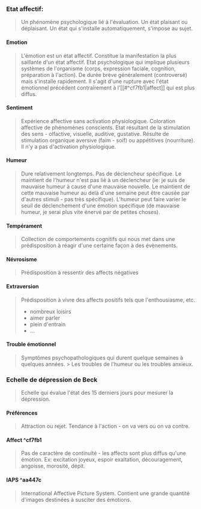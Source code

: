 ### Etat affectif:
>Un phénomène psychologique lié à l'évaluation. Un état plaisant ou déplaisant.
>Un état qui s'installe automatiquement, s'impose au sujet.

#### Emotion
>L'émotion est un état affectif. Constitue la manifestation la plus saillante d'un état affectif. Etat psychologique qui implique plusieurs systèmes de l'organisme (corps, expression faciale, cognition, préparation à l'action). De durée brève généralement (controversé) mais s'installe rapidement. Il s'agit d'une rupture avec l'état émotionnel précédent contrairement à l'[[#^cf7fb1|affect]] qui est plus diffus.

#### Sentiment
>Expérience affective sans activation physiologique. Coloration affective de phénomènes conscients. Etat résultant de la stimulation des sens - olfactive, visuelle, auditive, gustative. 
>Résulte de stimulation organique aversive (faim - soif) ou appétitives (nourriture).
>Il n'y a pas d'activation physiologique.

#### Humeur
>Dure relativement longtemps. Pas de déclencheur spécifique. Le maintient de l'humeur n'est pas lié à un déclencheur (ie: je suis de mauvaise humeur à cause d'une mauvaise nouvelle. Le maintient de cette mauvaise humeur au delà d'une semaine peut être causée par d'autres stimuli - pas très spécifique). 
>L'humeur peut faire varier le seuil de déclenchement d'une émotion spécifique (de mauvaise humeur, je serai plus vite énervé par de petites choses).

#### Tempérament
>Collection de comportements cognitifs qui nous met dans une prédisposition à réagir d'une certaine façon à des évènements.

#### Névrosisme
>Prédisposition à ressentir des affects négatives

#### Extraversion
> Prédisposition à vivre des affects positifs tels que l'enthousiasme, etc.
> - nombreux loisirs
> - aimer parler
> - plein d'entrain
> - ...

#### Trouble émotionnel
>Symptômes psychopathologiques qui durent quelque semaines à quelques années. > 
>Les troubles de l'humeur ou les troubles anxieux.

### Echelle de dépression de Beck
>Echelle qui évalue l'état des 15 derniers jours pour mesurer la dépression.

#### Préférences 
>Attraction ou rejet. Tendance à l'action - on va vers ou on va contre.

#### Affect ^cf7fb1
>Pas de caractère de continuité - les affects sont plus diffus qu'une émotion.
>Ex: excitation joyeux, espoir exaltation, découragement, angoisse, morosité, dépit.

#### IAPS ^aa447c
>International Affective Picture System. Contient une grande quantité d'images destinées à susciter des émotions.






